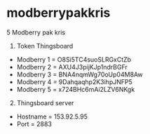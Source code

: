 # modberrypakkris
5 Modberry pak kris

1. Token Thingsboard
- Modberry 1  = O8Si5TC4suoSLRGxCtZb
- Modberry 2  = AXU4J3pijKJp1ndrBGFr
- Modberry 3  = BNA4nqmWg70oUp04M8Aw
- Modberry 4  = 9Dahqaqhp2K3ihpJNFP5
- Modberry 5  = x724BHc6mAi2LZV6NKgk

2. Thingsboard server
- Hostname  = 153.92.5.95
- Port      = 2883

